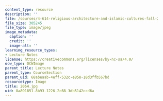 ```yaml
---
content_type: resource
description: ''
file: /courses/4-614-religious-architecture-and-islamic-cultures-fall-2002/8a8918518b9312262e883db5142ccd6a_2054.jpg
file_size: 305245
file_type: image/jpeg
image_metadata:
  caption: ''
  credit: ''
  image-alt: ''
learning_resource_types:
- Lecture Notes
license: https://creativecommons.org/licenses/by-nc-sa/4.0/
ocw_type: OCWImage
parent_title: Lecture Notes
parent_type: CourseSection
parent_uid: 68abeaab-4eff-532c-e858-18d3ffb567bd
resourcetype: Image
title: 2054.jpg
uid: 8a891851-8b93-1226-2e88-3db5142ccd6a
---
```

